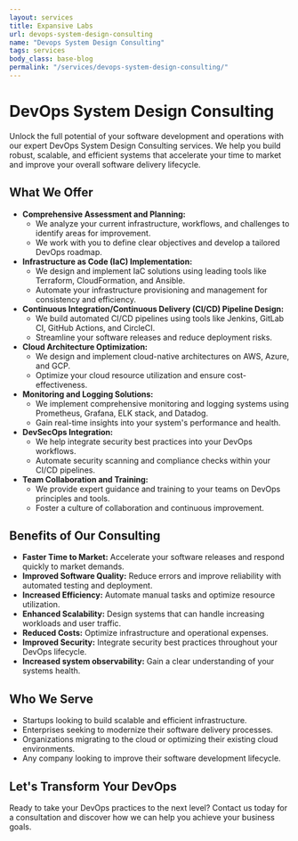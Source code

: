 ```yaml
---
layout: services
title: Expansive Labs
url: devops-system-design-consulting
name: "Devops System Design Consulting"
tags: services
body_class: base-blog
permalink: "/services/devops-system-design-consulting/"
---
```

# DevOps System Design Consulting

Unlock the full potential of your software development and operations with our expert DevOps System Design Consulting services. We help you build robust, scalable, and efficient systems that accelerate your time to market and improve your overall software delivery lifecycle.

## What We Offer

* **Comprehensive Assessment and Planning:**
    * We analyze your current infrastructure, workflows, and challenges to identify areas for improvement.
    * We work with you to define clear objectives and develop a tailored DevOps roadmap.
* **Infrastructure as Code (IaC) Implementation:**
    * We design and implement IaC solutions using leading tools like Terraform, CloudFormation, and Ansible.
    * Automate your infrastructure provisioning and management for consistency and efficiency.
* **Continuous Integration/Continuous Delivery (CI/CD) Pipeline Design:**
    * We build automated CI/CD pipelines using tools like Jenkins, GitLab CI, GitHub Actions, and CircleCI.
    * Streamline your software releases and reduce deployment risks.
* **Cloud Architecture Optimization:**
    * We design and implement cloud-native architectures on AWS, Azure, and GCP.
    * Optimize your cloud resource utilization and ensure cost-effectiveness.
* **Monitoring and Logging Solutions:**
    * We implement comprehensive monitoring and logging systems using Prometheus, Grafana, ELK stack, and Datadog.
    * Gain real-time insights into your system's performance and health.
* **DevSecOps Integration:**
    * We help integrate security best practices into your DevOps workflows.
    * Automate security scanning and compliance checks within your CI/CD pipelines.
* **Team Collaboration and Training:**
    * We provide expert guidance and training to your teams on DevOps principles and tools.
    * Foster a culture of collaboration and continuous improvement.

## Benefits of Our Consulting

* **Faster Time to Market:** Accelerate your software releases and respond quickly to market demands.
* **Improved Software Quality:** Reduce errors and improve reliability with automated testing and deployment.
* **Increased Efficiency:** Automate manual tasks and optimize resource utilization.
* **Enhanced Scalability:** Design systems that can handle increasing workloads and user traffic.
* **Reduced Costs:** Optimize infrastructure and operational expenses.
* **Improved Security:** Integrate security best practices throughout your DevOps lifecycle.
* **Increased system observability:** Gain a clear understanding of your systems health.

## Who We Serve

* Startups looking to build scalable and efficient infrastructure.
* Enterprises seeking to modernize their software delivery processes.
* Organizations migrating to the cloud or optimizing their existing cloud environments.
* Any company looking to improve their software development lifecycle.

## Let's Transform Your DevOps

Ready to take your DevOps practices to the next level? Contact us today for a consultation and discover how we can help you achieve your business goals.

